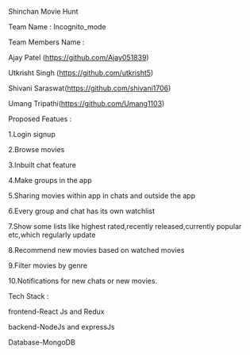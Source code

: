 Shinchan Movie Hunt

Team Name : Incognito_mode

Team Members Name :

Ajay Patel (https://github.com/Ajay051839)

Utkrisht Singh (https://github.com/utkrisht5)

Shivani Saraswat(https://github.com/shivani1706)

Umang Tripathi(https://github.com/Umang1103)

Proposed Featues :

1.Login signup

2.Browse movies

3.Inbuilt chat feature

4.Make groups in the app

5.Sharing movies within app in chats and outside the app

6.Every group and chat has its own watchlist

7.Show some lists like highest rated,recently released,currently popular etc,which regularly update

8.Recommend new movies based on watched movies

9.Filter movies by genre

10.Notifications for new chats or new movies.

Tech Stack :

frontend-React Js and Redux

backend-NodeJs and expressJs

Database-MongoDB
